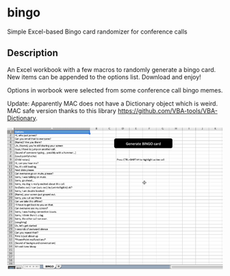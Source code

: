 # bingo
Simple Excel-based Bingo card randomizer for conference calls

## Description
An Excel workbook with a few macros to randomly generate a bingo card. New items can be appended to the options list. Download and enjoy!

Options in worbook were selected from some conference call bingo memes.

Update: Apparently MAC does not have a Dictionary object which is weird. MAC safe version thanks to this library https://github.com/VBA-tools/VBA-Dictionary.

![](Bingo.gif)